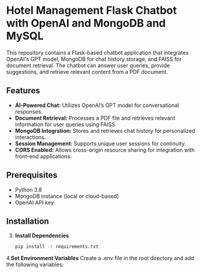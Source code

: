 # Hotel Management Flask Chatbot with OpenAI and MongoDB and MySQL
This repository contains a Flask-based chatbot application that integrates OpenAI's GPT model, MongoDB for chat history storage, and FAISS for document retrieval. The chatbot can answer user queries, provide suggestions, and retrieve relevant content from a PDF document.
## Features
- **AI-Powered Chat:** Utilizes OpenAI’s GPT model for conversational responses.
- **Document Retrieval:** Processes a PDF file and retrieves relevant information for user queries using FAISS.
- **MongoDB Integration:** Stores and retrieves chat history for personalized interactions.
- **Session Management:** Supports unique user sessions for continuity.
- **CORS Enabled:** Allows cross-origin resource sharing for integration with front-end applications.
## Prerequisites
- Python 3.8
- MongoDB instance (local or cloud-based)
- OpenAI API key
## Installation
3. **Install Dependencies**
   ```sh
   pip install -r requirements.txt
4.**Set Environment Variables** Create a .env file in the root directory and add the following variables:


